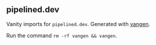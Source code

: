 ## pipelined.dev

Vanity imports for `pipelined.dev`. Generated with [vangen](https://github.com/leighmcculloch/vangen).

Run the command `rm -rf vangen && vangen`.
